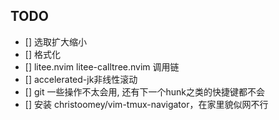 ## TODO

- [] 选取扩大缩小
- [] 格式化
- [] litee.nvim litee-calltree.nvim 调用链
- [] accelerated-jk非线性滚动
- [] git 一些操作不太会用, 还有下一个hunk之类的快捷键都不会
- [] 安装 christoomey/vim-tmux-navigator，在家里貌似网不行


